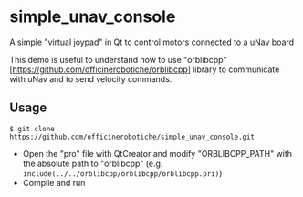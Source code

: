 # simple_unav_console
A simple "virtual joypad" in Qt to control motors connected to a uNav board

This demo is useful to understand how to use "orblibcpp" [https://github.com/officinerobotiche/orblibcpp] library to communicate with uNav and to send velocity commands.

## Usage
```
$ git clone https://github.com/officinerobotiche/simple_unav_console.git
```
* Open the "pro" file with QtCreator and modify "ORBLIBCPP_PATH" with the absolute path to "orblibcpp" (e.g. ```include(../../orblibcpp/orblibcpp/orblibcpp.pri)```)
* Compile and run
